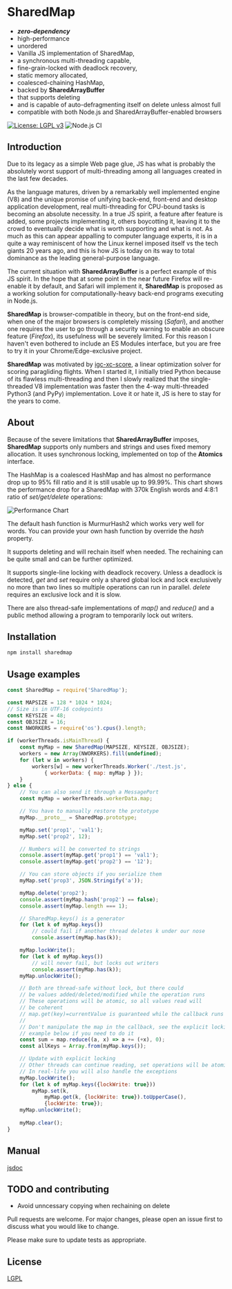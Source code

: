 # SharedMap

 * ***zero-dependency***
 * high-performance
 * unordered
 * Vanilla JS implementation of SharedMap,
 * a synchronous multi-threading capable,
 * fine-grain-locked with deadlock recovery,
 * static memory allocated,
 * coalesced-chaining HashMap,
 * backed by **SharedArrayBuffer**
 * that supports deleting
 * and is capable of auto-defragmenting itself on delete unless almost full
 * compatible with both Node.js and SharedArrayBuffer-enabled browsers

 [![License: LGPL v3](https://img.shields.io/badge/License-LGPL%20v3-blue.svg)](https://www.gnu.org/licenses/lgpl-3.0)
 ![Node.js CI](https://github.com/mmomtchev/SharedMap/workflows/Node.js%20CI/badge.svg)

## Introduction

Due to its legacy as a simple Web page glue, JS has what is probably the absolutely worst support of multi-threading among all languages created in the last few decades.

As the language matures, driven by a remarkably well implemented engine (V8) and the unique promise of unifying back-end, front-end and desktop application development, real multi-threading for CPU-bound tasks is becoming an absolute necessity.
In a true JS spirit, a feature after feature is added, some projects implementing it, others boycotting it, leaving it to the crowd to eventually decide what is worth supporting and what is not. As much as this can appear appalling to computer language experts, it is in a quite a way reminiscent of how the Linux kernel imposed itself vs the tech giants 20 years ago, and this is how JS is today on its way to total dominance as the leading general-purpose language.

The current situation with **SharedArrayBuffer** is a perfect example of this JS spirit. In the hope that at some point in the near future Firefox will re-enable it by default, and Safari will implement it, **SharedMap** is proposed as a working solution for computationally-heavy back-end programs executing in Node.js.

**SharedMap** is browser-compatible in theory, but on the front-end side, when one of the major browsers is completely missing (*Safari*), and another one requires the user to go through a security warning to enable an obscure feature (*Firefox*), its usefulness will be severely limited. For this reason I haven't even bothered to include an ES Modules interface, but you are free to try it in your Chrome/Edge-exclusive project.

**SharedMap** was motivated by [igc-xc-score](https://github.com/mmomtchev/igc-xc-score), a linear optimization solver for scoring paragliding flights. When I started it, I initially tried Python because of its flawless multi-threading and then I slowly realized that the single-threaded V8 implementation was faster then the 4-way multi-threaded Python3 (and PyPy) implementation. Love it or hate it, JS is here to stay for the years to come.

## About

Because of the severe limitations that **SharedArrayBuffer** imposes, **SharedMap** supports only numbers and strings and uses fixed memory allocation. It uses synchronous locking, implemented on top of the **Atomics** interface.

The HashMap is a coalesced HashMap and has almost no performance drop up to 95% fill ratio and it is still usable up to 99.99%.
This chart shows the performance drop for a SharedMap with 370k English words and 4:8:1 ratio of *set/get/delete* operations:

![Performance Chart](https://gist.githubusercontent.com/mmomtchev/01f50eedac8d2a61346a9a0f373c24e4/raw/b49d0130e16c24137b56efa87540c84544b1630f/performance.png)

The default hash function is MurmurHash2 which works very well for words. You can provide your own hash function by override the *hash* property.

It supports deleting and will rechain itself when needed. The rechaining can be quite small and can be further optimized.

It supports single-line locking with deadlock recovery. Unless a deadlock is detected, *get* and *set* require only a shared global lock and lock exclusively no more than two lines so multiple operations can run in parallel. *delete* requires an exclusive lock and it is slow.

There are also thread-safe implementations of *map()* and *reduce()* and a public method allowing a program to temporarily lock out writers.

## Installation

```bash
npm install sharedmap
```

## Usage examples
```js
const SharedMap = require('SharedMap');

const MAPSIZE = 128 * 1024 * 1024;
// Size is in UTF-16 codepoints
const KEYSIZE = 48;
const OBJSIZE = 16;
const NWORKERS = require('os').cpus().length;

if (workerThreads.isMainThread) {
    const myMap = new SharedMap(MAPSIZE, KEYSIZE, OBJSIZE);
    workers = new Array(NWORKERS).fill(undefined);
    for (let w in workers) {
        workers[w] = new workerThreads.Worker('./test.js',
            { workerData: { map: myMap } });
    }
} else {
    // You can also send it through a MessagePort
    const myMap = workerThreads.workerData.map;

    // You have to manually restore the prototype
    myMap.__proto__ = SharedMap.prototype;

    myMap.set('prop1', 'val1');
    myMap.set('prop2', 12);

    // Numbers will be converted to strings
    console.assert(myMap.get('prop1') == 'val1');
    console.assert(myMap.get('prop2') == '12');

    // You can store objects if you serialize them
    myMap.set('prop3', JSON.Stringify('a'));

    myMap.delete('prop2');
    console.assert(myMap.hash('prop2') == false);
    console.assert(myMap.length === 1);

    // SharedMap.keys() is a generator
    for (let k of myMap.keys())
        // could fail if another thread deletes k under our nose
        console.assert(myMap.has(k));

    myMap.lockWrite();
    for (let k of myMap.keys())
        // will never fail, but locks out writers
        console.assert(myMap.has(k));
    myMap.unlockWrite();

    // Both are thread-safe without lock, but there could
    // be values added/deleted/modified while the operation runs
    // These operations will be atomic, so all values read will
    // be coherent
    // map.get(key)=currentValue is guaranteed while the callback runs
    //
    // Don't manipulate the map in the callback, see the explicit locking
    // example below if you need to do it
    const sum = map.reduce((a, x) => a += (+x), 0);
    const allKeys = Array.from(myMap.keys());

    // Update with explicit locking
    // Other threads can continue reading, set operations will be atomic
    // In real-life you will also handle the exceptions
    myMap.lockWrite();
    for (let k of myMap.keys({lockWrite: true}))
        myMap.set(k,
            myMap.get(k, {lockWrite: true}).toUpperCase(),
            {lockWrite: true});
    myMap.unlockWrite();
    
    myMap.clear();
}
```

## Manual

[jsdoc](https://mmomtchev.github.io/SharedMap/)

## TODO and contributing

* Avoid unncessary copying when rechaining on delete

Pull requests are welcome. For major changes, please open an issue first to discuss what you would like to change.

Please make sure to update tests as appropriate.

## License
[LGPL](https://choosealicense.com/licenses/lgpl-3.0/)
